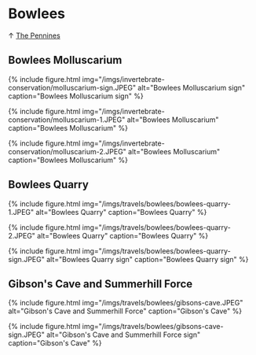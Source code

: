 # Bowlees

↑ [The Pennines](/travels/england/pennines)

## Bowlees Molluscarium

{% include figure.html
  img="/imgs/invertebrate-conservation/molluscarium-sign.JPEG"
  alt="Bowlees Molluscarium sign"
  caption="Bowlees Molluscarium sign" %}

{% include figure.html
  img="/imgs/invertebrate-conservation/molluscarium-1.JPEG"
  alt="Bowlees Molluscarium"
  caption="Bowlees Molluscarium" %}

{% include figure.html
  img="/imgs/invertebrate-conservation/molluscarium-2.JPEG"
  alt="Bowlees Molluscarium"
  caption="Bowlees Molluscarium" %}

## Bowlees Quarry

{% include figure.html
  img="/imgs/travels/bowlees/bowlees-quarry-1.JPEG"
  alt="Bowlees Quarry"
  caption="Bowlees Quarry" %}

{% include figure.html
  img="/imgs/travels/bowlees/bowlees-quarry-2.JPEG"
  alt="Bowlees Quarry"
  caption="Bowlees Quarry" %}

{% include figure.html
  img="/imgs/travels/bowlees/bowlees-quarry-sign.JPEG"
  alt="Bowlees Quarry sign"
  caption="Bowlees Quarry sign" %}

## Gibson's Cave and Summerhill Force

{% include figure.html
  img="/imgs/travels/bowlees/gibsons-cave.JPEG"
  alt="Gibson's Cave and Summerhill Force"
  caption="Gibson's Cave" %}

{% include figure.html
  img="/imgs/travels/bowlees/gibsons-cave-sign.JPEG"
  alt="Gibson's Cave and Summerhill Force sign"
  caption="Gibson's Cave" %}

